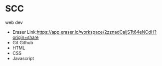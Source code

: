 # SCC
web dev
- Eraser Link:https://app.eraser.io/workspace/2zznadCaijSTt64eNCdH?origin=share
- Git Github
- HTML
- CSS
- Javascript
